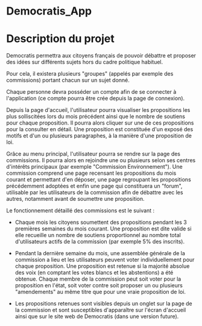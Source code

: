 # Democratis_App

# Description du projet

Democratis permettra aux citoyens français de pouvoir débattre et proposer des idées sur différents sujets hors du cadre politique habituel.

Pour cela, il existera plusieurs "groupes" (appelés par exemple des commissions) portant chacun sur un sujet donné.

Chaque personne devra posséder un compte afin de se connecter à l'application (ce compte pourra être crée depuis la page de connexion).

Depuis la page d'accueil, l'utilisateur pourra visualiser les propositions les plus solliscitées lors du mois précédent ainsi que le nombre de soutiens pour chaque proposition. Il pourra alors cliquer sur une de ces propositions pour la consulter en détail. Une proposition est constituée d'un exposé des motifs et d'un ou plusieurs paragraphes, à la manière d'une proposition de loi.

Grâce au menu principal, l'utilisateur pourra se rendre sur la page des commissions. Il pourra alors en rejoindre une ou plusieurs selon ses centres d'intérêts principaux (par exemple "Commission Environnement"). Une commission comprend une page recensant les propositions du mois courant et permettant d'en déposer, une page regroupant les propositions précédemment adoptées et enfin une page qui constituera un "forum", utilisable par les utilisateurs de la commission afin de débattre avec les autres, notamment avant de soumettre une proposition.

Le fonctionnement détaillé des commissions est le suivant :

- Chaque mois les citoyens soumettent des propositions pendant les 3 premières semaines du mois courant. Une proposition est dite valide si elle recueille un nombre de soutiens proportionnel au nombre total d'utilisateurs actifs de la commission (par exemple 5% des inscrits).

- Pendant la dernière semaine du mois, une assemblée générale de la commission a lieu et les utilisateurs peuvent voter individuellement pour chaque proposition. Une proposition est retenue si la majorité absolue des voix (en comptant les votes blancs et les abstentions) a été obtenue. Chaque membre de la commission peut soit voter pour la proposition en l'état, soit voter contre soit proposer un ou plusieurs "amendements" au même titre que pour une vraie proposition de loi.

- Les propositions retenues sont visibles depuis un onglet sur la page de la commission et sont susceptibles d'apparaître sur l'écran d'accueil ainsi que sur le site web de Democratis (dans une version future).
